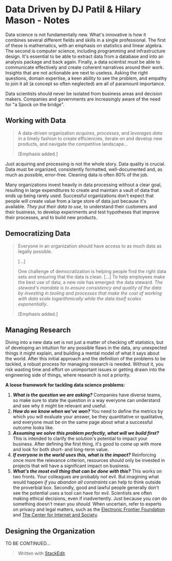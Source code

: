 ﻿# Data Driven by DJ Patil & Hilary Mason - Notes
Data science is not fundamentally new. What's innovative is how it combines several different fields and skills in a single professional. The first of these is mathematics, with an emphasis on statistics and linear algebra. The second is computer science, including programming and infrastructure design. It's essential to be able to extract data from a database and into an analysis package and back again. Finally, a data scientist *must* be able to communicate effectively and create coherent narratives around their work. Insights that are not actionable are next to useless. Asking the right questions, domain expertise, a keen ability to see the problem, and empathy to join it all (a concept so often neglected) are all of paramount importance.

Data scientists should never be isolated from business areas and decision makers. Companies and governments are increasingly aware of the need for "a Spock on the bridge".

## Working with Data
> A data-driven organization *acquires*, *processes*, and *leverages data* in a timely fashion to create efficiencies, iterate on and develop new products, and navigate the competitive landscape...
> 
> [Emphasis added.]

Just acquiring and processing is not the whole story. Data quality is crucial. Data must be organized, consistently formatted, well-documented and, as much as possible, error-free. Cleaning data is often 80% of the job.

Many organizations invest heavily in data processing without a clear goal, resulting in large expenditures to create and maintain a vault of data that ends up being rarely used. Successful organizations don't expect that people will create value from a large store of data just because it's available. *They put their data to use*, to understand their customers and their business, to develop experiments and test hypotheses that improve their processes, and to build new products.

## Democratizing Data
> Everyone in an organization should have access to as much data as legally possible.
> 
> [...]
> 
> One challenge of democratization is helping people find the right data sets and ensuring that the data is clean. [...] To help employees make the best use of data, a new role has emerged: the data steward. *The steward's mandate is to ensure consistency and quality of the data by investing in tooling and processes that make the cost of working with data scale logarithmically while the data itself scales exponentially*.
> 
> [Emphasis added.] 

## Managing Research
Diving into a new data set is not just a matter of checking off statistics, but of developing an intuition for any possible flaws in the data, any unexpected things it might explain, and building a mental model of what it says about the world. After this initial approach and the definition of the problems to be tackled, a robust process for managing research is needed. Without it, you risk wasting time and effort on unimportant issues or getting drawn into the engineering side of things, where research is not a priority.

**A loose framework for tackling data science problems:**

 1. ***What is the question we are asking?*** Companies have diverse teams, so make sure to state the question in a way everyone can understand and see why it might be relevant and useful.
 2. ***How do we know when we've won?*** You need to define the metrics by which you will evaluate your answer, be they quantitative or qualitative, and everyone must be on the same page about what a successful outcome looks like.
 3. ***Assuming we solve this problem perfectly, what will we build first?*** This is intended to clarify the solution's potential to impact your business. After defining the first thing, it's good to come up with more and look for both short- and long-term value.
 4. ***If everyone in the world uses this, what is the impact?*** Reinforcing once more the relevance criterion, resources should only be invested in projects that will have a significant impact on business.
 5. ***What's the most evil thing that can be done with this?*** This works on two fronts. Your colleagues are probably *not* evil. But imagining what would happen *if you abandon all constraints* can help to think outside the proverbial box. Secondly, good and lawful people generally don't see the potential uses a tool can have for evil. Scientists are often making ethical decisions, even if inadvertently. Just because you *can* do something doesn't mean you *should*. When uncertain, refer to experts on privacy and legal matters, such as the [Electronic Frontier Foundation](https://www.eff.org/) and [The Center for Internet and Society](https://cyberlaw.stanford.edu/).

## Designing the Organization
TO BE CONTINUED...

> Written with [StackEdit](https://stackedit.io/).

